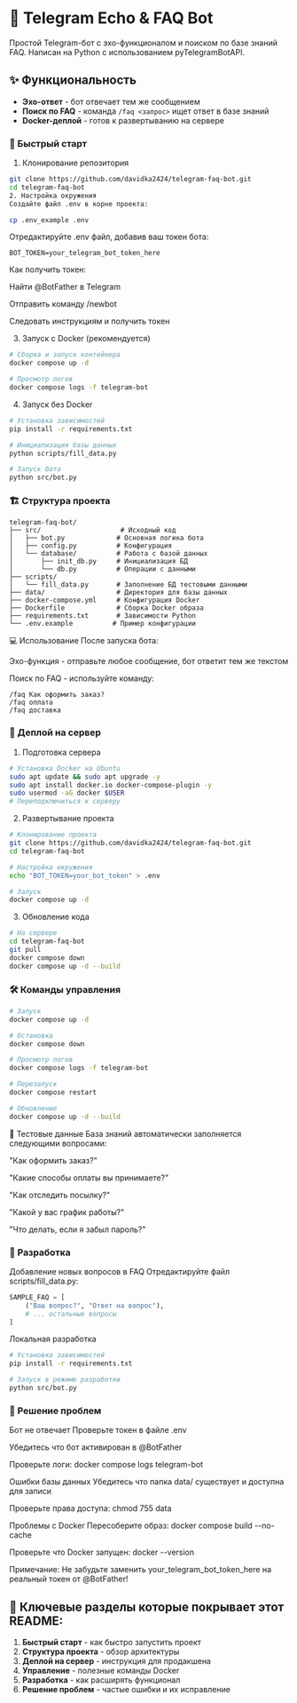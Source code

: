 # 🤖 Telegram Echo & FAQ Bot

Простой Telegram-бот с эхо-функционалом и поиском по базе знаний FAQ. Написан на Python с использованием pyTelegramBotAPI.

## ✨ Функциональность

- **Эхо-ответ** - бот отвечает тем же сообщением
- **Поиск по FAQ** - команда `/faq <запрос>` ищет ответ в базе знаний
- **Docker-деплой** - готов к развертыванию на сервере

### 🚀 Быстрый старт

1. Клонирование репозитория

```bash
git clone https://github.com/davidka2424/telegram-faq-bot.git
cd telegram-faq-bot
2. Настройка окружения
Создайте файл .env в корне проекта:
```
```bash
cp .env_example .env
```
Отредактируйте .env файл, добавив ваш токен бота:
```
BOT_TOKEN=your_telegram_bot_token_here
```
Как получить токен:

Найти @BotFather в Telegram

Отправить команду /newbot

Следовать инструкциям и получить токен

3. Запуск с Docker (рекомендуется)
```bash
# Сборка и запуск контейнера
docker compose up -d

# Просмотр логов
docker compose logs -f telegram-bot
```
4. Запуск без Docker
```bash
# Установка зависимостей
pip install -r requirements.txt

# Инициализация базы данных
python scripts/fill_data.py

# Запуск бота
python src/bot.py
```
### 🏗 Структура проекта
```text
telegram-faq-bot/
├── src/                    # Исходный код
│   ├── bot.py             # Основная логика бота
│   ├── config.py          # Конфигурация
│   └── database/          # Работа с базой данных
│       ├── init_db.py     # Инициализация БД
│       └── db.py          # Операции с данными
├── scripts/
│   └── fill_data.py       # Заполнение БД тестовыми данными
├── data/                  # Директория для базы данных
├── docker-compose.yml     # Конфигурация Docker
├── Dockerfile             # Сборка Docker образа
├── requirements.txt       # Зависимости Python
└── .env.example          # Пример конфигурации
```
💻 Использование
После запуска бота:

Эхо-функция - отправьте любое сообщение, бот ответит тем же текстом

Поиск по FAQ - используйте команду:

```text
/faq Как оформить заказ?
/faq оплата
/faq доставка
```
### 🐳 Деплой на сервер
1. Подготовка сервера
```bash
# Установка Docker на Ubuntu
sudo apt update && sudo apt upgrade -y
sudo apt install docker.io docker-compose-plugin -y
sudo usermod -aG docker $USER
# Переподключиться к серверу
```
2. Развертывание проекта
```bash
# Клонирование проекта
git clone https://github.com/davidka2424/telegram-faq-bot.git
cd telegram-faq-bot

# Настройка окружения
echo "BOT_TOKEN=your_bot_token" > .env

# Запуск
docker compose up -d
```
3. Обновление кода
```bash
# На сервере
cd telegram-faq-bot
git pull
docker compose down
docker compose up -d --build
```
### 🛠 Команды управления
```bash
# Запуск
docker compose up -d

# Остановка
docker compose down

# Просмотр логов
docker compose logs -f telegram-bot

# Перезапуск
docker compose restart

# Обновление
docker compose up -d --build
```
📝 Тестовые данные
База знаний автоматически заполняется следующими вопросами:

"Как оформить заказ?"

"Какие способы оплаты вы принимаете?"

"Как отследить посылку?"

"Какой у вас график работы?"

"Что делать, если я забыл пароль?"

### 🔧 Разработка
Добавление новых вопросов в FAQ
Отредактируйте файл scripts/fill_data.py:

```python
SAMPLE_FAQ = [
    ("Ваш вопрос?", "Ответ на вопрос"),
    # ... остальные вопросы
]
```
Локальная разработка
```bash
# Установка зависимостей
pip install -r requirements.txt

# Запуск в режиме разработки
python src/bot.py
```
### 🐛 Решение проблем
Бот не отвечает
Проверьте токен в файле .env

Убедитесь что бот активирован в @BotFather

Проверьте логи: docker compose logs telegram-bot

Ошибки базы данных
Убедитесь что папка data/ существует и доступна для записи

Проверьте права доступа: chmod 755 data

Проблемы с Docker
Пересоберите образ: docker compose build --no-cache

Проверьте что Docker запущен: docker --version


Примечание: Не забудьте заменить your_telegram_bot_token_here на реальный токен от @BotFather!


## 🎯 **Ключевые разделы которые покрывает этот README:**

1. **Быстрый старт** - как быстро запустить проект
2. **Структура проекта** - обзор архитектуры  
3. **Деплой на сервер** - инструкция для продакшена
4. **Управление** - полезные команды Docker
5. **Разработка** - как расширять функционал
6. **Решение проблем** - частые ошибки и их исправление


